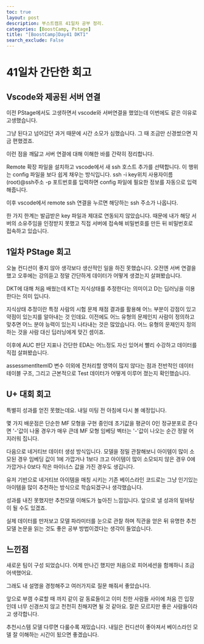 ```yaml
---
toc: true
layout: post
description: 부스트캠프 41일차 공부 정리.
categories: [BoostCamp, Pstage]
title: "[BoostCamp]Day41 DKT1"
search_exclude: False
---
```

# 41일차 간단한 회고

## Vscode와 제공된 서버 연결

이전 PStage에서도 고생하면서 vscode와 서버연결을 했었는데 이번에도 같은 이유로 고생했습니다.

그냥 된다고 넘어갔던 과거 때문에 시간 소모가 심했습니다. 그 때 조금만 신경썼으면 지금 편했겠죠.

이런 점을 깨닳고 서버 연결에 대해 이해한 바를 간략히 정리합니다.

Remote 확장 파일을 설치하고 vscode에서 새 ssh 호스트 추가를 선택합니다. 이 행위는 config 파일을 보다 쉽게 채우는 방식입니다. ssh -i key위치 사용자이름(root)@ssh주소 -p 포트번호를 입력하면 config 파일에 필요한 정보를 자동으로 입력해줍니다.

이후 vscode에서 remote ssh 연결을 누르면 해당하는 ssh 주소가 나옵니다.

한 가지 한계는 발급받은 key 파일과 제대로 연동되지 않았습니다. 때문에 내가 해당 서버의 소유주임을 인정받지 못했고 직접 서버에 접속해 비밀번호를 만든 뒤 비밀번호로 접속하고 있습니다.

## 1일차 PStage 회고

오늘 컨디션이 좋지 않아 생각보다 생산적인 일을 하진 못했습니다. 오전엔 서버 연결을 했고 오후에는 강의듣고 정말 간단하게 데이터가 어떻게 생겼는지 살펴봤습니다.

DKT에 대해 처음 배웠는데 KT는 지식상태를 추정한다는 의미이고 D는 딥러닝을 이용한다는 의미 입니다.

지식상태 추정이란 특정 사람의 시험 문제 채점 결과를 활용해 어느 부분이 강점이 있고 약점이 있는지를 알아내는 것 인데요. 이전에도 어느 유형의 문제인지 사람이 정의하고 맞추면 어느 분야 능력이 있는지 나타내는 것은 많았습니다. 어느 유형의 문제인지 정의하는 것을 사람 대신 딥러닝에게 맞긴 셈이죠.

이후에 AUC 판단 지표나 간단한 EDA는 어느정도 자신 있어서 빨리 수강하고 데이터를 직접 살펴봤습니다.

assessmentItemID 변수 이외에 전처리할 영역이 많지 않다는 점과 전반적인 데이터 테이블 구조, 그리고 근본적으로 Test 데이터가 어떻게 이루어 졌는지 확인했습니다.

## U+ 대회 회고

특별히 성과를 얻진 못했는데요. 내일 미팅 전 아침에 다시 볼 예정입니다.

몇 가지 배운점은 단순한 MF 모형을 구현 중인데 초기값을 평균이 0인 정규분포로 준다면 '-'값이 나올 경우가 매우 큰데 MF 모형 임베딩 벡터는 '-'값이 나오는 순간 정말 어지러워 집니다.

다음으로 네거티브 데이터 생성 방식입니다. 모델을 정밀 관찰해보니 아이템이 많이 소모된 경우 임베딩 값이 1에 가깝거나 1보다 크고 아이템이 많이 소모되지 않은 경우 0에 가깝거나 0보다 작은 마이너스 값을 가진 경우도 생깁니다.

유저 기반으로 네거티브 아이템을 매칭 시키는 기존 베이스라인 코드로는 그냥 인기있는 아이템을 많이 추천하는 방식으로 학습되겠구나 생각했습니다.

성과를 내진 못했지만 추천모델 이해도가 높아진 느낌입니다. 앞으로 낼 성과의 밑바탕이 될 수도 있겠죠.

실제 데이터를 만저보고 모델 파라미터를 눈으로 관찰 하며 직관을 얻은 뒤 유명한 추천 모델 논문을 읽는 것도 좋은 공부 방법이겠다는 생각이 들었습니다.

## 느낀점

새로운 팀이 구성 되었습니다. 어제 만나긴 했지만 처음으로 피어세션을 함께하니 조금 어색했어요.

그래도 내 설명을 경청해주고 여러가지로 질문 해줘서 좋았습니다.

앞으로 부캠 수료할 때 까지 같이 갈 동료들이고 이미 친한 사람들 사이에 처음 낀 입장인데 너무 신경쓰지 않고 천천히 친해지면 될 것 같아요. 잘은 모르지만 좋은 사람들이라고 생각합니다.

추천시스템 모델 다루면 다룰수록 재밌습니다. 내일은 컨디션이 좋아져서 베이스라인 모델 잘 이해하는 시간이 됬으면 좋겠습니다.